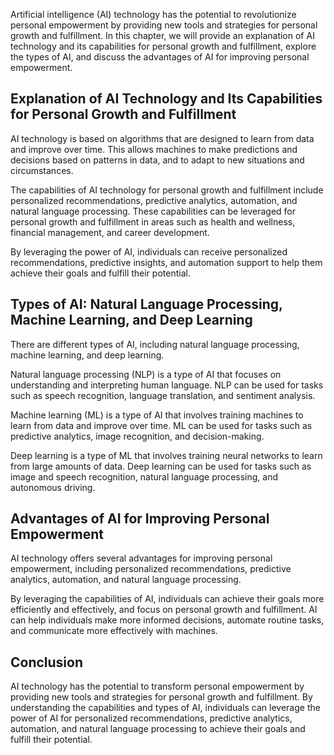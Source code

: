 

Artificial intelligence (AI) technology has the potential to revolutionize personal empowerment by providing new tools and strategies for personal growth and fulfillment. In this chapter, we will provide an explanation of AI technology and its capabilities for personal growth and fulfillment, explore the types of AI, and discuss the advantages of AI for improving personal empowerment.

Explanation of AI Technology and Its Capabilities for Personal Growth and Fulfillment
-------------------------------------------------------------------------------------

AI technology is based on algorithms that are designed to learn from data and improve over time. This allows machines to make predictions and decisions based on patterns in data, and to adapt to new situations and circumstances.

The capabilities of AI technology for personal growth and fulfillment include personalized recommendations, predictive analytics, automation, and natural language processing. These capabilities can be leveraged for personal growth and fulfillment in areas such as health and wellness, financial management, and career development.

By leveraging the power of AI, individuals can receive personalized recommendations, predictive insights, and automation support to help them achieve their goals and fulfill their potential.

Types of AI: Natural Language Processing, Machine Learning, and Deep Learning
-----------------------------------------------------------------------------

There are different types of AI, including natural language processing, machine learning, and deep learning.

Natural language processing (NLP) is a type of AI that focuses on understanding and interpreting human language. NLP can be used for tasks such as speech recognition, language translation, and sentiment analysis.

Machine learning (ML) is a type of AI that involves training machines to learn from data and improve over time. ML can be used for tasks such as predictive analytics, image recognition, and decision-making.

Deep learning is a type of ML that involves training neural networks to learn from large amounts of data. Deep learning can be used for tasks such as image and speech recognition, natural language processing, and autonomous driving.

Advantages of AI for Improving Personal Empowerment
---------------------------------------------------

AI technology offers several advantages for improving personal empowerment, including personalized recommendations, predictive analytics, automation, and natural language processing.

By leveraging the capabilities of AI, individuals can achieve their goals more efficiently and effectively, and focus on personal growth and fulfillment. AI can help individuals make more informed decisions, automate routine tasks, and communicate more effectively with machines.

Conclusion
----------

AI technology has the potential to transform personal empowerment by providing new tools and strategies for personal growth and fulfillment. By understanding the capabilities and types of AI, individuals can leverage the power of AI for personalized recommendations, predictive analytics, automation, and natural language processing to achieve their goals and fulfill their potential.
